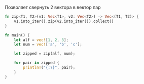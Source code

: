 Позволяет свернуть 2 вектора в вектор пар

```rust 
fn zip<T1, T2>(v1: Vec<T1>, v2: Vec<T2>) -> Vec<(T1, T2)> {
    v1.into_iter().zip(v2.into_iter()).collect()
}

fn main() {
    let alf = vec![1, 2, 3];
    let num = vec!['a', 'b', 'c'];

    let zipped = zip(alf, num);

    for pair in zipped {
        println!("{:?}", pair);
    }
}
```